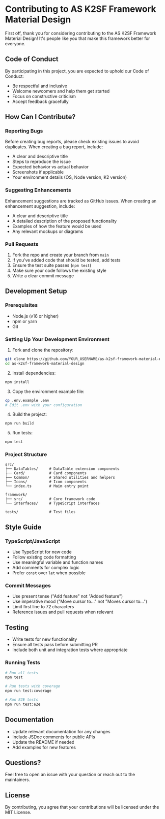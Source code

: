 # Contributing to AS K2SF Framework Material Design

First off, thank you for considering contributing to the AS K2SF Framework Material Design! It's people like you that make this framework better for everyone.

## Code of Conduct

By participating in this project, you are expected to uphold our Code of Conduct:
- Be respectful and inclusive
- Welcome newcomers and help them get started
- Focus on constructive criticism
- Accept feedback gracefully

## How Can I Contribute?

### Reporting Bugs

Before creating bug reports, please check existing issues to avoid duplicates. When creating a bug report, include:

- A clear and descriptive title
- Steps to reproduce the issue
- Expected behavior vs actual behavior
- Screenshots if applicable
- Your environment details (OS, Node version, K2 version)

### Suggesting Enhancements

Enhancement suggestions are tracked as GitHub issues. When creating an enhancement suggestion, include:

- A clear and descriptive title
- A detailed description of the proposed functionality
- Examples of how the feature would be used
- Any relevant mockups or diagrams

### Pull Requests

1. Fork the repo and create your branch from `main`
2. If you've added code that should be tested, add tests
3. Ensure the test suite passes (`npm test`)
4. Make sure your code follows the existing style
5. Write a clear commit message

## Development Setup

### Prerequisites

- Node.js (v16 or higher)
- npm or yarn
- Git

### Setting Up Your Development Environment

1. Fork and clone the repository:
```bash
git clone https://github.com/YOUR_USERNAME/as-k2sf-framework-material-design.git
cd as-k2sf-framework-material-design
```

2. Install dependencies:
```bash
npm install
```

3. Copy the environment example file:
```bash
cp .env.example .env
# Edit .env with your configuration
```

4. Build the project:
```bash
npm run build
```

5. Run tests:
```bash
npm test
```

### Project Structure

```
src/
├── DataTables/     # DataTable extension components
├── Card/           # Card components
├── Common/         # Shared utilities and helpers
├── Icons/          # Icon components
└── index.ts        # Main entry point

framework/
├── src/            # Core framework code
└── interfaces/     # TypeScript interfaces

tests/              # Test files
```

## Style Guide

### TypeScript/JavaScript

- Use TypeScript for new code
- Follow existing code formatting
- Use meaningful variable and function names
- Add comments for complex logic
- Prefer `const` over `let` when possible

### Commit Messages

- Use present tense ("Add feature" not "Added feature")
- Use imperative mood ("Move cursor to..." not "Moves cursor to...")
- Limit first line to 72 characters
- Reference issues and pull requests when relevant

## Testing

- Write tests for new functionality
- Ensure all tests pass before submitting PR
- Include both unit and integration tests where appropriate

### Running Tests

```bash
# Run all tests
npm test

# Run tests with coverage
npm run test:coverage

# Run E2E tests
npm run test:e2e
```

## Documentation

- Update relevant documentation for any changes
- Include JSDoc comments for public APIs
- Update the README if needed
- Add examples for new features

## Questions?

Feel free to open an issue with your question or reach out to the maintainers.

## License

By contributing, you agree that your contributions will be licensed under the MIT License.